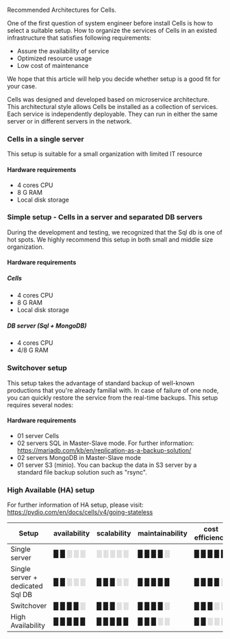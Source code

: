 Recommended Architectures for Cells.

One of the first question of system engineer before install Cells is how to select a suitable setup. How to organize the services of Cells in an existed infrastructure that satisfies following requirements:
- Assure the availability of service
- Optimized resource usage
- Low cost of maintenance

We hope that this article will help you decide whether setup is a good fit for your case.

Cells was designed and developed based on microservice architecture. This architectural style allows Cells be installed as a collection of services. Each service is independently deployable. They can run in either the same server or in different servers in the network.


### Cells in a single server
This setup is suitable for a small organization with limited IT resource

#### Hardware requirements
- 4 cores CPU
- 8 G RAM
- Local disk storage

### Simple setup - Cells in a server and separated DB servers
During the development and testing, we recognized that the Sql db is one of hot spots. We highly recommend this setup in both small and middle size organization.

#### Hardware requirements
##### Cells
- 4 cores CPU
- 8 G RAM
- Local disk storage
##### DB server (Sql + MongoDB)
- 4 cores CPU
- 4/8 G RAM
  

### Switchover setup
This setup takes the advantage of standard backup of well-known productions that you're already familial with. In case of failure of one node, you can quickly restore the service from the real-time backups. This setup requires several nodes:

#### Hardware requirements
- 01 server Cells
- 02 servers SQL in Master-Slave mode. For further information: https://mariadb.com/kb/en/replication-as-a-backup-solution/
- 02 servers MongoDB in Master-Slave mode
- 01 server S3 (minio). You can backup the data in S3 server by a standard file backup solution such as "rsync".
  

### High Available (HA) setup

For further information of HA setup, please visit: https://pydio.com/en/docs/cells/v4/going-stateless


| Setup    | availability  | scalability  | maintainability | cost efficiency |
|---|---|---|---|---|
| Single server  | █ █ ░ ░ ░  | ░ ░ ░ ░ ░  | █ █ █ █ ░  | █ █ █ █ █  |
| Single server + dedicated Sql DB  | █ █ ░ ░ ░  | █ █ █ ░ ░  | █ █ █ █ █  | █ █ █ █ ░ |
| Switchover   | █ █ █ █ ░ | █ █ █ ░ ░ | █ █ █ █ ░  | █ █ █ ░ ░ |
| High Availability   | █ █ █ █ █  | █ █ █ █ █  | █ █ █ ░ ░  | █ █ ░ ░ ░ |